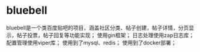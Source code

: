 # bluebell
bluebell是一个类百度贴吧的项目，涵盖社区分类、帖子创建，帖子详情，分页显示，帖子投票，帖子回复等功能实现；
使用gin框架；
日志处理使用zap日志库；
配置管理使用viper库；
使用到了mysql、redis；
使用到了docker部署；
